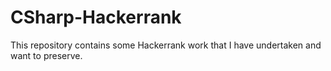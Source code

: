 # CSharp-Hackerrank
This repository contains some Hackerrank work that I have undertaken and want to preserve.
